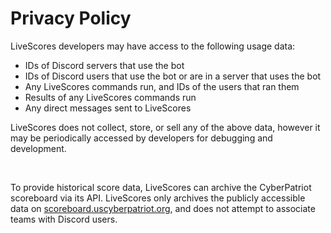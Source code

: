 # Privacy Policy

LiveScores developers may have access to the following usage data:
* IDs of Discord servers that use the bot
* IDs of Discord users that use the bot or are in a server that uses the bot
* Any LiveScores commands run, and IDs of the users that ran them
* Results of any LiveScores commands run
* Any direct messages sent to LiveScores

LiveScores does not collect, store, or sell any of the above data, however it may be periodically accessed by developers for debugging and development.

<br>

To provide historical score data, LiveScores can archive the CyberPatriot scoreboard via its API. LiveScores only archives the publicly accessible data
on [scoreboard.uscyberpatriot.org](https://scoreboard.uscyberpatriot.org), and does not attempt to associate teams with Discord users.
